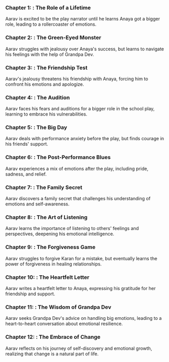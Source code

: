 ### Chapter 1: : The Role of a Lifetime
Aarav is excited to be the play narrator until he learns Anaya got a bigger role, leading to a rollercoaster of emotions.

### Chapter 2: : The Green-Eyed Monster
Aarav struggles with jealousy over Anaya's success, but learns to navigate his feelings with the help of Grandpa Dev.

### Chapter 3: : The Friendship Test
Aarav's jealousy threatens his friendship with Anaya, forcing him to confront his emotions and apologize.

### Chapter 4: : The Audition
Aarav faces his fears and auditions for a bigger role in the school play, learning to embrace his vulnerabilities.

### Chapter 5: : The Big Day
Aarav deals with performance anxiety before the play, but finds courage in his friends' support.

### Chapter 6: : The Post-Performance Blues
Aarav experiences a mix of emotions after the play, including pride, sadness, and relief.

### Chapter 7: : The Family Secret
Aarav discovers a family secret that challenges his understanding of emotions and self-awareness.

### Chapter 8: : The Art of Listening
Aarav learns the importance of listening to others' feelings and perspectives, deepening his emotional intelligence.

### Chapter 9: : The Forgiveness Game
Aarav struggles to forgive Karan for a mistake, but eventually learns the power of forgiveness in healing relationships.

### Chapter 10: : The Heartfelt Letter
Aarav writes a heartfelt letter to Anaya, expressing his gratitude for her friendship and support.

### Chapter 11: : The Wisdom of Grandpa Dev
Aarav seeks Grandpa Dev's advice on handling big emotions, leading to a heart-to-heart conversation about emotional resilience.

### Chapter 12: : The Embrace of Change
Aarav reflects on his journey of self-discovery and emotional growth, realizing that change is a natural part of life.

